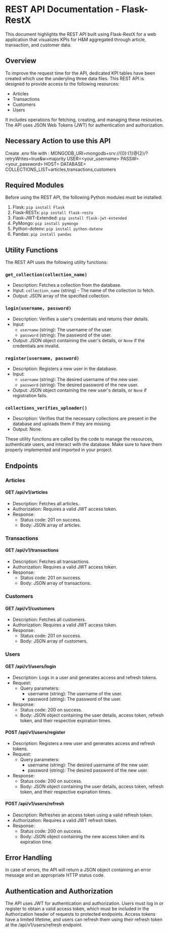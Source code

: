 # REST API Documentation - Flask-RestX

This document highlights the REST API built using Flask-RestX for a web application that visualizes KPIs for H&M aggregated through article, transaction, and customer data.

## Overview

To improve the request time for the API, dedicated KPI tables have been created which use the underyling three data files. This REST API is designed to provide access to the following resources:

- Articles
- Transactions
- Customers
- Users

It includes operations for fetching, creating, and managing these resources. The API uses JSON Web Tokens (JWT) for authentication and authorization.

## Necessary Action to use this API
Create .env file with :
MONGODB_URI=mongodb+srv://{0}:{1}@{2}/?retryWrites=true&w=majority
USER=<your_username>
PASSW=<your_password>
HOST=<your host>
DATABASE=<your database>
COLLECTIONS_LIST=articles,transactions,customers

## Required Modules

Before using the REST API, the following Python modules must be installed:

1. Flask: `pip install Flask`
2. Flask-RESTx: `pip install flask-restx`
3. Flask-JWT-Extended: `pip install flask-jwt-extended`
4. PyMongo: `pip install pymongo`
5. Python-dotenv: `pip install python-dotenv`
6. Pandas: `pip install pandas`

## Utility Functions

The REST API uses the following utility functions:

### `get_collection(collection_name)`

- Description: Fetches a collection from the database.
- Input: `collection_name` (string) - The name of the collection to fetch.
- Output: JSON array of the specified collection.

### `login(username, password)`

- Description: Verifies a user's credentials and returns their details.
- Input:
  - `username` (string): The username of the user.
  - `password` (string): The password of the user.
- Output: JSON object containing the user's details, or `None` if the credentials are invalid.

### `register(username, password)`

- Description: Registers a new user in the database.
- Input:
  - `username` (string): The desired username of the new user.
  - `password` (string): The desired password of the new user.
- Output: JSON object containing the new user's details, or `None` if registration fails.

### `collections_verifies_uploader()`

- Description: Verifies that the necessary collections are present in the database and uploads them if they are missing.
- Output: None.

These utility functions are called by the code to manage the resources, authenticate users, and interact with the database. Make sure to have them properly implemented and imported in your project.


## Endpoints

### Articles

#### GET /api/v1/articles

- Description: Fetches all articles.
- Authorization: Requires a valid JWT access token.
- Response:
  - Status code: 201 on success.
  - Body: JSON array of articles.

### Transactions

#### GET /api/v1/transactions

- Description: Fetches all transactions.
- Authorization: Requires a valid JWT access token.
- Response:
  - Status code: 201 on success.
  - Body: JSON array of transactions.

### Customers

#### GET /api/v1/customers

- Description: Fetches all customers.
- Authorization: Requires a valid JWT access token.
- Response:
  - Status code: 201 on success.
  - Body: JSON array of customers.

### Users

#### GET /api/v1/users/login

- Description: Logs in a user and generates access and refresh tokens.
- Request:
  - Query parameters:
    - username (string): The username of the user.
    - password (string): The password of the user.
- Response:
  - Status code: 200 on success.
  - Body: JSON object containing the user details, access token, refresh token, and their respective expiration times.

#### POST /api/v1/users/register

- Description: Registers a new user and generates access and refresh tokens.
- Request:
  - Query parameters:
    - username (string): The desired username of the new user.
    - password (string): The desired password of the new user.
- Response:
  - Status code: 200 on success.
  - Body: JSON object containing the user details, access token, refresh token, and their respective expiration times.

#### POST /api/v1/users/refresh

- Description: Refreshes an access token using a valid refresh token.
- Authorization: Requires a valid JWT refresh token.
- Response:
  - Status code: 200 on success.
  - Body: JSON object containing the new access token and its expiration time.

## Error Handling

In case of errors, the API will return a JSON object containing an error message and an appropriate HTTP status code.

## Authentication and Authorization

The API uses JWT for authentication and authorization. Users must log in or register to obtain a valid access token, which must be included in the Authorization header of requests to protected endpoints. Access tokens have a limited lifetime, and users can refresh them using their refresh token at the /api/v1/users/refresh endpoint.
